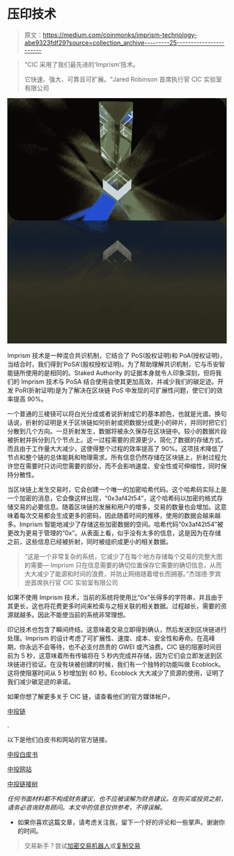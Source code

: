 # 压印技术

> 原文：<https://medium.com/coinmonks/imprism-technology-abe9323fdf29?source=collection_archive---------25----------------------->

> “CIC 采用了我们最先进的‘Imprism’技术。
> 
> 它快速、强大、可靠且可扩展。“Jared Robinson 首席执行官 CIC 实验室有限公司

![](img/3f58e652ad979223d85a9b9f865e464e.png)

Imprism 技术是一种混合共识机制，它结合了 PoS(股权证明)和 PoA(授权证明)，当结合时，我们得到‘PoSA’(股权授权证明)。为了帮助理解共识机制，它与币安智能链所使用的是相同的。Staked Authority 的证据本身就令人印象深刻，但将我们的 Imprism 技术与 PoSA 结合使用会使其更加高效，并减少我们的碳足迹。开发 PoR(折射证明)是为了解决在区块链 PoS 中发现的可扩展性问题，使它们的效率提高 90%。

一个普通的三棱镜可以将白光分成或者说折射成它的基本颜色，也就是光谱。换句话说，折射的证明是关于区块链如何折射或把数据分成更小的碎片，并同时把它们分散到几个方向。一旦折射发生，数据将被永久保存在区块链中。较小的数据片段被折射并拆分到几个节点上。这一过程需要的资源更少，简化了数据的存储方式，而且由于工作量大大减少，这使得整个过程的效率提高了 90%。这项技术降低了节点和整个链的总体能耗和物理需求。所有信息仍然存储在区块链上，折射过程允许您在需要时只访问您需要的部分，而不会影响速度、安全性或可伸缩性，同时保持分散性。

当区块链上发生交易时，它会创建一个唯一的加密哈希代码。这个哈希码实际上是一个加密的消息，它会像这样出现，“0x3af42t54”，这个哈希码以加密的格式存储交易的必要信息。随着区块链的发展和用户的增多，交易的数量也会增加。这意味着每次交易都会生成更多的密码，因此随着时间的推移，使用的数据会越来越多。Imprism 智能地减少了存储这些加密数据的空间。哈希代码“0x3af42t54”被更改为更易于管理的“0x”。从表面上看，似乎没有太多的信息，这是因为在存储之前，这些信息已经被折射，同时被组织成更小的相关数据。

> “这是一个非常复杂的系统，它减少了在每个地方存储每个交易的完整大图的需要— Imprism 只在信息需要的确切位置保存它需要的确切信息，从而大大减少了能源和时间的浪费，并防止网络随着增长而拥塞。”杰瑞德·罗宾逊首席执行官 CIC 实验室有限公司

如果不使用 Imprism 技术，当前的系统将使用比“0x”长得多的字符串，并且由于其更长，这也将花费更多时间来检索与之相关联的相关数据。过程越长，需要的资源就越多。因此不能使当前的系统非常理想。

印记技术也包含了瞬间终结。这意味着交易立即得到确认，然后发送到区块链进行处理。Imprism 的设计考虑了可扩展性、速度、成本、安全性和寿命。在高峰期，你永远不会等待，也不必支付昂贵的 GWEI 或汽油费。CIC 链的阻塞时间目前为 5 秒，这意味着所有传输将在 5 秒内完成并存储，因为它们会立即发送到区块链进行验证。在没有块被创建的时候，我们有一个独特的功能叫做 Ecoblock。这将使阻塞时间从 5 秒增加到 60 秒。Ecoblock 大大减少了资源的使用，证明了我们减少碳足迹的承诺。

如果你想了解更多关于 CIC 链，请查看他们的官方媒体帐户，

[中投链](https://medium.com/u/f3354b7470ef?source=post_page-----ee76b4235d93--------------------------------)

.

以下是他们白皮书和网站的官方链接。

[中投白皮书](http://cicchain.gitbook.io/)

[中投网站](https://cicchain.net/)

[中投链接树](https://linktr.ee/cicchain)

*任何书面材料都不构成财务建议，也不应被误解为财务建议。在购买或投资之前，请务必咨询财务顾问。本文中的信息仅供参考，不得误解。*

*   如果你喜欢这篇文章，请考虑关注我，留下一个好的评论和一些掌声。谢谢你的时间。

> 交易新手？尝试[加密交易机器人](/coinmonks/crypto-trading-bot-c2ffce8acb2a)或[复制交易](/coinmonks/top-10-crypto-copy-trading-platforms-for-beginners-d0c37c7d698c)